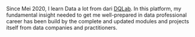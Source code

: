 Since Mei 2020, I learn Data a lot from dari <a href="https://dqlab.id/">DQLab</a>. In this platform, my fundamental insight needed to get me well-prepared in data professional career has been build by the complete and updated modules and projects itself from data companies and practitioners.
